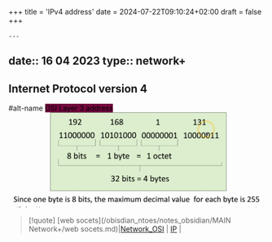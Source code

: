 +++
title = 'IPv4 address'
date = 2024-07-22T09:10:24+02:00
draft = false
+++

    ---
date:: 16 04 2023
type:: network+
---
## Internet Protocol version 4 
#alt-name  <mark style="background: #72083D;">OSI Layer 3 address</mark>
![InternetProtocolInBytes_visual.png](/static/InternetProtocolInBytes_visual.png)



>[!quote] [web socets](/obisdian_ntoes/notes_obsidian/MAIN Network+/web socets.md)|[Network_OSI](/obisdian_ntoes/notes_obsidian/ZPythonref/DjangoFramework/Network+/Ref_OSI/Network_OSI.md) | [IP](/obisdian_ntoes/notes_obsidian/ZPythonref/DjangoFramework/Network+/Ref_OSI/IP.md) |